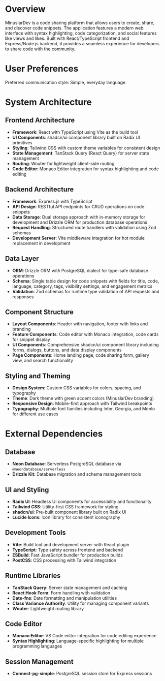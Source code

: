 # Overview

MinuslarDev is a code sharing platform that allows users to create, share, and discover code snippets. The application features a modern web interface with syntax highlighting, code categorization, and social features like views and likes. Built with React/TypeScript frontend and Express/Node.js backend, it provides a seamless experience for developers to share code with the community.

# User Preferences

Preferred communication style: Simple, everyday language.

# System Architecture

## Frontend Architecture
- **Framework**: React with TypeScript using Vite as the build tool
- **UI Components**: shadcn/ui component library built on Radix UI primitives
- **Styling**: Tailwind CSS with custom theme variables for consistent design
- **State Management**: TanStack Query (React Query) for server state management
- **Routing**: Wouter for lightweight client-side routing
- **Code Editor**: Monaco Editor integration for syntax highlighting and code editing

## Backend Architecture
- **Framework**: Express.js with TypeScript
- **API Design**: RESTful API endpoints for CRUD operations on code snippets
- **Data Storage**: Dual storage approach with in-memory storage for development and Drizzle ORM for production database operations
- **Request Handling**: Structured route handlers with validation using Zod schemas
- **Development Server**: Vite middleware integration for hot module replacement in development

## Data Layer
- **ORM**: Drizzle ORM with PostgreSQL dialect for type-safe database operations
- **Schema**: Single table design for code snippets with fields for title, code, language, category, tags, visibility settings, and engagement metrics
- **Validation**: Zod schemas for runtime type validation of API requests and responses

## Component Structure
- **Layout Components**: Header with navigation, footer with links and branding
- **Feature Components**: Code editor with Monaco integration, code cards for snippet display
- **UI Components**: Comprehensive shadcn/ui component library including forms, dialogs, buttons, and data display components
- **Page Components**: Home landing page, code sharing form, gallery view, and search functionality

## Styling and Theming
- **Design System**: Custom CSS variables for colors, spacing, and typography
- **Theme**: Dark theme with green accent colors (MinuslarDev branding)
- **Responsive Design**: Mobile-first approach with Tailwind breakpoints
- **Typography**: Multiple font families including Inter, Georgia, and Menlo for different use cases

# External Dependencies

## Database
- **Neon Database**: Serverless PostgreSQL database via `@neondatabase/serverless`
- **Drizzle Kit**: Database migration and schema management tools

## UI and Styling
- **Radix UI**: Headless UI components for accessibility and functionality
- **Tailwind CSS**: Utility-first CSS framework for styling
- **shadcn/ui**: Pre-built component library built on Radix UI
- **Lucide Icons**: Icon library for consistent iconography

## Development Tools
- **Vite**: Build tool and development server with React plugin
- **TypeScript**: Type safety across frontend and backend
- **ESBuild**: Fast JavaScript bundler for production builds
- **PostCSS**: CSS processing with Tailwind integration

## Runtime Libraries
- **TanStack Query**: Server state management and caching
- **React Hook Form**: Form handling with validation
- **Date-fns**: Date formatting and manipulation utilities
- **Class Variance Authority**: Utility for managing component variants
- **Wouter**: Lightweight routing library

## Code Editor
- **Monaco Editor**: VS Code editor integration for code editing experience
- **Syntax Highlighting**: Language-specific highlighting for multiple programming languages

## Session Management
- **Connect-pg-simple**: PostgreSQL session store for Express sessions